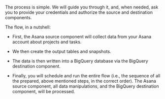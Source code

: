 The process is simple. We will guide you through it, and, when needed, ask you to provide your credentials and authorize the source and destination components.
 
The flow, in a nutshell:

- First, the Asana source component will collect data from your Asana account about projects and tasks.

- We then create the output tables and snapshots.

- The data is then written into a BigQuery database via the BigQuery destination component.

- Finally, you will schedule and run the entire flow (i.e., the sequence of all the prepared, above mentioned steps, in the correct order). The Asana source component, all data manipulations, and the BigQuery destination component, will be processed.



